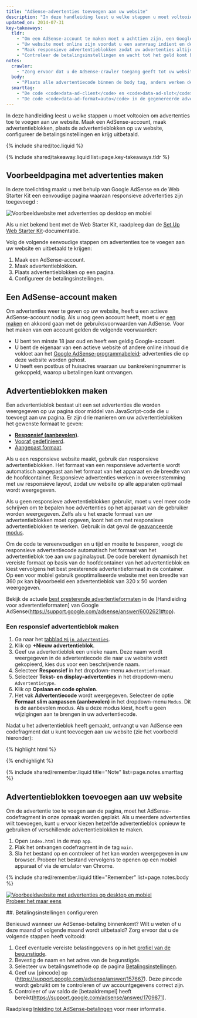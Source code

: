 ```yaml
---
title: "AdSense-advertenties toevoegen aan uw website"
description: "In deze handleiding leest u welke stappen u moet voltooien om advertenties toe te voegen aan uw website. Maak een AdSense-account, maak advertentieblokken, plaats de advertentieblokken op uw website, configureer de betalingsinstellingen en krijg uitbetaald."
updated_on: 2014-07-31
key-takeaways:
  tldr: 
    - "Om een AdSense-account te maken moet u achttien zijn, een Google-account en een adres hebben."
    - "Uw website moet online zijn voordat u een aanvraag indient en de inhoud van de website moet voldoen aan het AdSense-beleid."
    - "Maak responsieve advertentieblokken zodat uw advertenties altijd passen, ongeacht het apparaat waarop de gebruiker de advertenties bekijkt."
    - "Controleer de betalingsinstellingen en wacht tot het geld komt binnenrollen."
notes:
  crawler:
    - "Zorg ervoor dat u de AdSense-crawler toegang geeft tot uw website (zie <a href='https://support.google.com/adsense/answer/10532'>dit Help-onderwerp</a>)."
  body:
    - "Plaats alle advertentiecode binnen de body tag, anders werken de advertenties niet."
  smarttag:
    - "De code <code>data-ad-client</code> en <code>data-ad-slot</code> zijn voor elke advertentie die u genereert uniek."
    - "De code <code>data-ad-format=auto</code> in de gegenereerde advertentiecode zorgt ervoor dat het formaat van het responsieve advertentieblok slim wordt aangepast."
---
```


<p class="intro">
  In deze handleiding leest u welke stappen u moet voltooien om advertenties toe te voegen aan uw website. Maak een AdSense-account, maak advertentieblokken, plaats de advertentieblokken op uw website, configureer de betalingsinstellingen en krijg uitbetaald.
</p>

{% include shared/toc.liquid %}

{% include shared/takeaway.liquid list=page.key-takeaways.tldr %}

## Voorbeeldpagina met advertenties maken

In deze toelichting maakt u met behulp van Google AdSense en de Web Starter Kit een eenvoudige pagina waaraan responsieve advertenties zijn toegevoegd :

<img src="images/ad-ss-600.png" sizes="100vw" 
  srcset="images/ad-ss-1200.png 1200w, 
          images/ad-ss-900.png 900w,
          images/ad-ss-600.png 600w, 
          images/ad-ss-300.png 300w" 
  alt="Voorbeeldwebsite met advertenties op desktop en mobiel">

Als u niet bekend bent met de Web Starter Kit, raadpleeg dan de [Set Up Web Starter Kit]({{site.fundamentals}}/tools/setup/setup_kit.html)-documentatie.

Volg de volgende eenvoudige stappen om advertenties toe te voegen aan uw website en uitbetaald te krijgen:

1. Maak een AdSense-account.
2. Maak advertentieblokken.
3. Plaats advertentieblokken op een pagina.
4. Configureer de betalingsinstellingen.

## Een AdSense-account maken
Om advertenties weer te geven op uw website, heeft u een actieve AdSense-account nodig. Als u nog geen account heeft, moet u er [een maken](https://www.google.com/adsense/) en akkoord gaan met de gebruiksvoorwaarden van AdSense. Voor het maken van een account gelden de volgende voorwaarden:

* U bent ten minste 18 jaar oud en heeft een geldig Google-account.
* U bent de eigenaar van een actieve website of andere online inhoud die voldoet aan het
[Google AdSense-programmabeleid](https://support.google.com/adsense/answer/48182); advertenties die op deze website worden gehost.
* U heeft een postbus of huisadres waaraan uw bankrekeningnummer is gekoppeld, waarop u betalingen kunt ontvangen.

## Advertentieblokken maken

Een advertentieblok bestaat uit een set advertenties die worden weergegeven op uw pagina door middel van JavaScript-code die u toevoegt aan uw pagina. Er zijn drie manieren om uw advertentieblokken het gewenste formaat te geven:

* **[Responsief (aanbevolen)](https://support.google.com/adsense/answer/3213689)**. 
* [Vooraf gedefinieerd](https://support.google.com/adsense/answer/6002621).
* [Aangepast formaat](https://support.google.com/adsense/answer/3289364).

Als u een responsieve website maakt, gebruik dan responsieve advertentieblokken.
Het formaat van een responsieve advertentie wordt automatisch aangepast aan het formaat van het apparaat en de breedte van de hoofdcontainer.
Responsieve advertenties werken in overeenstemming met uw responsieve layout, zodat uw website op alle apparaten optimaal wordt weergegeven.

Als u geen responsieve advertentieblokken gebruikt, moet u veel meer code schrijven om te bepalen hoe advertenties op het apparaat van de gebruiker worden weergegeven. Zelfs als u het exacte formaat van uw advertentieblokken moet opgeven, loont het om met responsieve advertentieblokken te werken. Gebruik in dat geval de [geavanceerde modus]({{site.fundamentals}}/monetization/ads/customize-ads.html#what-if-responsive-sizing-isnt-enough).

Om de code te vereenvoudigen en u tijd en moeite te besparen, voegt de responsieve advertentiecode automatisch het formaat van het advertentieblok toe aan uw paginalayout. 
De code berekent dynamisch het vereiste formaat op basis van de hoofdcontainer van het advertentieblok en kiest vervolgens het best presterende advertentieformaat in de container.
Op een voor mobiel gebruik geoptimaliseerde website met een breedte van 360 px kan bijvoorbeeld een advertentieblok van 320 x 50 worden weergegeven.

Bekijk de actuele [best presterende advertentieformaten](https://support.google.com/adsense/answer/6002621#top) in de [Handleiding voor advertentieformaten] van Google AdSense(https://support.google.com/adsense/answer/6002621#top).

### Een responsief advertentieblok maken

1. Ga naar het [tabblad `Mijn advertenties`](https://www.google.com/adsense/app#myads-springboard).
2. Klik op <strong>+Nieuw advertentieblok</strong>.
3. Geef uw advertentieblok een unieke naam. Deze naam wordt weergegeven in de advertentiecode die naar uw website wordt gekopieerd, kies dus voor een beschrijvende naam.
4. Selecteer <strong>Responsief</strong> in het dropdown-menu `Advetentieformaat`.
5. Selecteer <strong>Tekst- en display-advertenties</strong> in het dropdown-menu `Advertentietype`.
6. Klik op <strong>Opslaan en code ophalen</strong>.
7. Het vak <strong>Advertentiecode</strong> wordt weergegeven. Selecteer de optie <strong>Formaat slim aanpassen (aanbevolen)</strong> in het dropdown-menu `Modus`. 
Dit is de aanbevolen modus. Als u deze modus kiest, hoeft u geen wijzigingen aan te brengen in uw advertentiecode.

Nadat u het advertentieblok heeft gemaakt, ontvangt u van AdSense een codefragment dat u kunt toevoegen aan uw website (zie het voorbeeld hieronder):

{% highlight html %}
<script async src="//pagead2.googlesyndication.com/pagead/js/adsbygoogle.js"></script>
<!-- Top ad in web starter kit sample -->
<ins class="adsbygoogle"
  style="display:block"
  data-ad-client="XX-XXX-XXXXXXXXXXXXXXXX"
  data-ad-slot="XXXXXXXXXX"
  data-ad-format="auto"></ins>
<script>
  (adsbygoogle = window.adsbygoogle || []).push({});
</script>
{% endhighlight %}

{% include shared/remember.liquid title="Note" list=page.notes.smarttag %}

## Advertentieblokken toevoegen aan uw website

Om de advertentie toe te voegen aan de pagina, moet het AdSense-codefragment in onze opmaak worden geplakt. Als u meerdere advertenties wilt toevoegen, kunt u ervoor kiezen hetzelfde advertentieblok opnieuw te gebruiken of verschillende advertentieblokken te maken.

1. Open `index.html` in de map `app`.
2. Plak het ontvangen codefragment in de tag `main`.
3. Sla het bestand op en controleer of het kan worden weergegeven in uw browser. Probeer het bestand vervolgens te openen op een mobiel apparaat of via de emulator van Chrome.

{% include shared/remember.liquid title="Remember" list=page.notes.body %}

<div>
  <a href="/web/fundamentals/resources/samples/monetization/ads/">
    <img src="images/ad-ss-600.png" sizes="100vw" 
      srcset="images/ad-ss-1200.png 1200w, 
              images/ad-ss-900.png 900w,
              images/ad-ss-600.png 600w, 
              images/ad-ss-300.png 300w" 
      alt="Voorbeeldwebsite met advertenties op desktop en mobiel">
    <br>
  Probeer het maar eens
  </a>
</div>

##. Betalingsinstellingen configureren

Benieuwd wanneer uw AdSense-betaling binnenkomt? Wilt u weten of u deze maand of volgende maand wordt uitbetaald? Zorg ervoor dat u de volgende stappen heeft voltooid:

1. Geef eventuele vereiste belastinggevens op in het [profiel van de begunstigde](https://www.google.com/adsense/app#payments3/h=BILLING_PROFILE). 
2. Bevestig de naam en het adres van de begunstigde.
3. Selecteer uw betalingsmethode op de pagina [Betalingsinstellingen](https://www.google.com/adsense/app#payments3/h=ACCOUNT_SETTINGS).
4. Geef uw [pincode] op (https://support.google.com/adsense/answer/157667). Deze pincode wordt gebruikt om te controleren of uw accountgegevens correct zijn.
5. Controleer of uw saldo de [betaaldrempel] heeft bereikt(https://support.google.com/adsense/answer/1709871). 

Raadpleeg [Inleiding tot AdSense-betalingen](https://support.google.com/adsense/answer/1709858) voor meer informatie.


